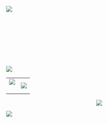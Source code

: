 
<!--horizontal divider(gradiant)-->
<img src="https://user-images.githubusercontent.com/73097560/115834477-dbab4500-a447-11eb-908a-139a6edaec5c.gif">

<!--h1 without bottom border-->
<div id="user-content-toc">
  <ul align="center">
    <summary><h1 style="display: inline-block"> </h1></summary>
  </ul>
</div>

 
<!--h2 without bottom border-->
<div id="user-content-toc">
  <ul align="center">
    <summary><h2 style="display: inline-block"> </h2></summary>
  </ul>
</div>


<!--Intro start--> 
 
<!--Intro end-->
<img src="https://user-images.githubusercontent.com/73097560/115834477-dbab4500-a447-11eb-908a-139a6edaec5c.gif">


<!--- stats & Trophy (start) -->
<p align="center">
  <!--- stats (start) -->
<table align="center">
<tr border="none">
<td width="50%" align="center">
  
  <img  align="center"  src="https://github-readme-stats.vercel.app/api?username=alexanderM777&theme=dark&show_icons=true&count_private=true" />
  <br></br>
 
</td> 

<td width="50%" align="center">

  <img  align="center"  src="https://github-readme-stats.anuraghazra1.vercel.app/api/top-langs/?username=alexanderM777&theme=dark&hide_border=false&no-bg=true&no-frame=true&langs_count=50"/>
  
  </td>
</tr>
</table>
<!--- stats (end) -->  
 


<!--h1 without bottom border-->
<div id="user-content-toc">
  <ul align="center"> 
  </ul>
</div>
<!--tech stack icons-->
<p align="center">
  <a href=" ">
    <img 
src="https://skillicons.dev/icons?i=github,html,java,mysql,visualstudio,idea,cs,vscode&perline=14" />
  </a>
</p>


<!-- Connect with me -->
<!--h2 without bottom border-->
 

<!--icons and links--> 
<!--profile visit count-->
<div align="center"> 
  
</div>


<!--horizontal divider(gradiant)-->
<img src="https://user-images.githubusercontent.com/73097560/115834477-dbab4500-a447-11eb-908a-139a6edaec5c.gif">
